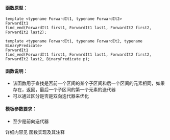 
#### 函数原型：
```
template <typename ForwardIt1, typename ForwardIt2>
ForwardIt1
find_end(ForwardIt1 first1, ForwardIt1 last1, ForwardIt2 first2, ForwardIt2 last2);

template <typename ForwardIt1, typename ForwardIt2, typename BinaryPredicate>
ForwardIt1
find_end(ForwardIt1 first1, ForwardIt1 last1, ForwardIt2 first2, ForwardIt2 last2, BinaryPredicate p);
```

#### 函数说明：
* 该函数用于查找是否前一个区间的某个子区间和后一个区间的元素相同，如果存在，返回，最后一个子区间的第一个元素的迭代器
* 可以通过区分是否是双向迭代器来优化

#### 模板参数要求：
* 至少是前向迭代器

详细内容见 函数实现及其注释


